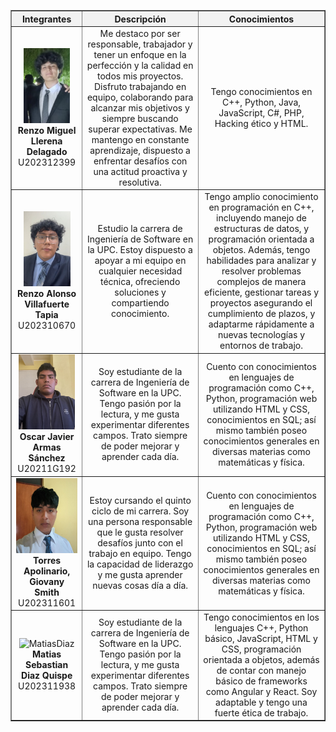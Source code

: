 <table style="text-align:center; width:100%; border-collapse:collapse;" border="1">
    <thead style="background-color:#f2f2f2;">
        <tr>
            <th>Integrantes</th>
            <th>Descripción</th>
            <th>Conocimientos</th>
        </tr>
    </thead>
    <tbody>
        <tr>
            <!-- DATOS del integrante 1 -->
            <td>
                <img src="/assets/img/chapter-I/RenzoLlerena.png" height="120" alt="RenzoLlerena"><br>
                <strong>Renzo Miguel Llerena Delagado</strong><br>
                U202312399
            </td>
            <td>
                Me destaco por ser responsable, trabajador y tener un enfoque en la perfección y la calidad en todos mis proyectos. Disfruto trabajando en equipo, colaborando para alcanzar mis objetivos y siempre buscando superar expectativas. Me mantengo en constante aprendizaje, dispuesto a enfrentar desafíos con una actitud proactiva y resolutiva.
            </td>
            <td>
                Tengo conocimientos en C++, Python, Java, JavaScript, C#, PHP, Hacking ético y HTML.
            </td>
        </tr>
        <tr>
            <!-- DATOS del integrante 2 -->
            <td>
                <img src="/assets/img/chapter-I/RenzoVillafuerte.png" height="120" alt="RenzoVillafuerte"><br>
                <strong>Renzo Alonso Villafuerte Tapia</strong><br>
                U202310670
            </td>
            <td>
                Estudio la carrera de Ingeniería de Software en la UPC. Estoy dispuesto a apoyar a mi equipo en cualquier necesidad técnica, ofreciendo soluciones y compartiendo conocimiento.
            </td>
            <td>
                Tengo amplio conocimiento en programación en C++, incluyendo manejo de estructuras de datos, y programación orientada a objetos. Además, tengo habilidades para analizar y resolver problemas complejos de manera eficiente, gestionar tareas y proyectos asegurando el cumplimiento de plazos, y adaptarme rápidamente a nuevas tecnologías y entornos de trabajo.
            </td>
        </tr>
        <tr>
            <!-- DATOS del integrante 3 -->
            <td>
                <img src="assets/img/chapter-I/OscarArmas.png" height="120" alt="OscarArmas"><br>
                <strong>Oscar Javier Armas Sánchez</strong><br>
                U20211G192
            </td>
            <td>
                Soy estudiante de la carrera de Ingeniería de Software en la UPC. Tengo pasión por la lectura, y me gusta experimentar diferentes campos. Trato siempre de poder mejorar y aprender cada día.
            </td>
            <td>
                Cuento con conocimientos en lenguajes de programación como C++, Python, programación web utilizando HTML y CSS, conocimientos en SQL; así mismo también poseo conocimientos generales en diversas materias como matemáticas y física.
            </td>
        </tr>
        <tr>
            <!-- DATOS del integrante 4 -->
            <td>
                <img src="/assets/img/chapter-I/GiovanyTorres.png" height="120" alt="GiovanyTorres"><br>
                <strong>Torres Apolinario, Giovany Smith</strong><br>
                U202311601
            </td>
            <td>
                Estoy cursando el quinto ciclo de mi carrera. Soy una persona responsable que le gusta resolver desafíos junto con el trabajo en equipo. Tengo la capacidad de liderazgo y me gusta aprender nuevas cosas día a día.
            </td>
            <td>
                Cuento con conocimientos en lenguajes de programación como C++, Python, programación web utilizando HTML y CSS, conocimientos en SQL; así mismo también poseo conocimientos generales en diversas materias como matemáticas y física.
            </td>
        </tr>
        <tr>
            <!-- DATOS del integrante 5 -->
            <td>
                <img src="/assets/img/chapter-I/MatiasDiaz" height="120" alt="MatiasDiaz"><br>
                <strong>Matias Sebastian Diaz Quispe</strong><br>
                U202311938
            </td>
            <td>
                Soy estudiante de la carrera de Ingeniería de Software en la UPC. Tengo pasión por la lectura, y me gusta experimentar diferentes campos. Trato siempre de poder mejorar y aprender cada día.
            </td>
            <td>
                Tengo conocimientos en los lenguajes C++, Python básico, JavaScript, HTML y CSS, programación orientada a objetos, además de contar con manejo básico de frameworks como Angular y React. Soy adaptable y tengo una fuerte ética de trabajo.
            </td>
        </tr>
    </tbody>
</table>
